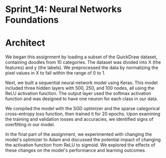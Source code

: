 # Sprint_14: Neural Networks Foundations

# Architect
We began this assignment by loading a subset of the QuickDraw dataset, containing doodles from 10 categories. The dataset was divided into X (the features) and y (the labels). We preprocessed the data by normalizing the pixel values in X to fall within the range of 0 to 1.

Next, we built a sequential neural network model using Keras. This model included three hidden layers with 500, 250, and 100 nodes, all using the ReLU activation function. The output layer used the softmax activation function and was designed to have one neuron for each class in our data.

We compiled the model with the SGD optimizer and the sparse categorical cross-entropy loss function, then trained it for 20 epochs. Upon examining the training and validation losses and accuracies, we identified signs of overfitting in our model.

In the final part of the assignment, we experimented with changing the model's optimizer to Adam and discussed the potential impact of changing the activation function from ReLU to sigmoid. We explored the effects of these changes on the model's performance and learning outcomes.
